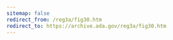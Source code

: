 ```yaml
---
sitemap: false 
redirect_from: /reg3a/fig30.htm 
redirect_to: https://archive.ada.gov/reg3a/fig30.htm 
---
```

